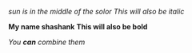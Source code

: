 *sun is in the middle of the solor*
_This will also be italic_

**My name shashank**
__This will also be bold__

_You **can** combine them_
